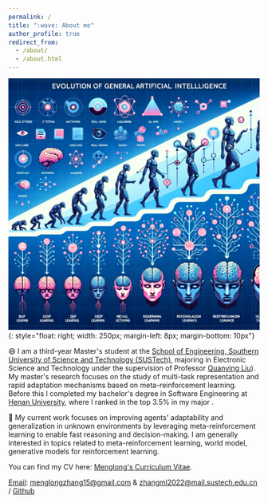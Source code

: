 ```yaml
---
permalink: /
title: ":wave: About me"
author_profile: true
redirect_from: 
  - /about/
  - /about.html
---
```


![aaai](/images/figureai.png){: style="float: right; width: 250px; margin-left: 8px; margin-bottom: 10px"}

:smile: I am a third-year Master's student at the [School of Engineering, Southern University of Science and Technology (SUSTech)](https://www.sustech.edu.cn/), majoring in ​Electronic Science and Technology​ under the supervision of ​Professor [Quanying Liu](https://faculty.sustech.edu.cn/?tagid=liuqy&iscss=1&snapid=1&orderby=date&go=2)). My master's research focuses on the study of multi-task representation and rapid adaptation mechanisms based on meta-reinforcement learning. Before this I completed my bachelor's degree in Software Engineering at ​[Henan University](https://www.henu.edu.cn/)​, where I ranked in the top 3.5% in my major .

🚀️ My current work focuses on improving agents' adaptability and generalization in unknown environments by leveraging meta-reinforcement learning to enable fast reasoning and decision-making. I am generally interested in topics related to meta-reinforcement learning, world model, generative models for reinforcement learning.

You can find my CV here: [Menglong's Curriculum Vitae](../assets/zml_CV.pdf).

[Email](mailto:menglongzhang15@gmail.com): menglongzhang15@gmail.com & zhangml2022@mail.sustech.edu.cn / [Github](https://github.com/SCI-I)

